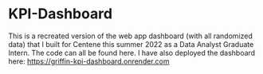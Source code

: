 # KPI-Dashboard
This is a recreated version of the web app dashboard (with all randomized data) that I built for Centene this summer 2022 as a Data Analyst Graduate Intern. The code can all be found here. I have also deployed the dashboard here: https://griffin-kpi-dashboard.onrender.com
